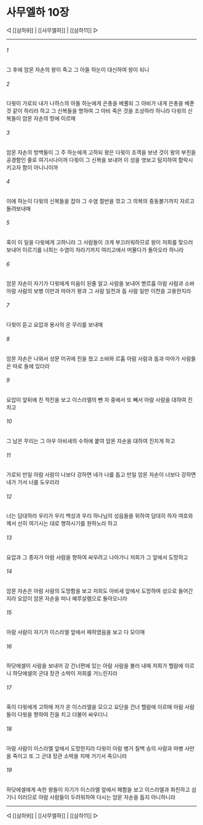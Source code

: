 # 사무엘하 10장

◁ [[삼하9]] | [[사무엘하]] | [[삼하11]] ▷
***

###### 1
그 후에 암몬 자손의 왕이 죽고 그 아들 하눈이 대신하여 왕이 되니

###### 2
다윗이 가로되 내가 나하스의 아들 하눈에게 은총을 베풀되 그 아비가 내게 은총을 베푼 것 같이 하리라 하고 그 신복들을 명하여 그 아비 죽은 것을 조상하라 하니라 다윗의 신복들이 암몬 자손의 땅에 이르매

###### 3
암몬 자손의 방백들이 그 주 하눈에게 고하되 왕은 다윗이 조객을 보낸 것이 왕의 부친을 공경함인 줄로 여기시나이까 다윗이 그 신복을 보내어 이 성을 엿보고 탐지하여 함락시키고자 함이 아니니이까

###### 4
이에 하눈이 다윗의 신복들을 잡아 그 수염 절반을 깎고 그 의복의 중동볼기까지 자르고 돌려보내매

###### 5
혹이 이 일을 다윗에게 고하니라 그 사람들이 크게 부끄러워하므로 왕이 저희를 맞으러 보내어 이르기를 너희는 수염이 자라기까지 여리고에서 머물다가 돌아오라 하니라

###### 6
암몬 자손이 자기가 다윗에게 미움이 된줄 알고 사람을 보내어 벧르홉 아람 사람과 소바 아람 사람의 보병 이만과 마아가 왕과 그 사람 일천과 돕 사람 일만 이천을 고용한지라

###### 7
다윗이 듣고 요압과 용사의 온 무리를 보내매

###### 8
암몬 자손은 나와서 성문 어귀에 진을 쳤고 소바와 르홉 아람 사람과 돕과 마아가 사람들은 따로 들에 있더라

###### 9
요압이 앞뒤에 친 적진을 보고 이스라엘의 뺀 자 중에서 또 빼서 아람 사람을 대하여 진치고

###### 10
그 남은 무리는 그 아우 아비새의 수하에 붙여 암몬 자손을 대하여 진치게 하고

###### 11
가로되 만일 아람 사람이 나보다 강하면 네가 나를 돕고 만일 암몬 자손이 너보다 강하면 내가 가서 너를 도우리라

###### 12
너는 담대하라 우리가 우리 백성과 우리 하나님의 성읍들을 위하여 담대히 하자 여호와께서 선히 여기시는 대로 행하시기를 원하노라 하고

###### 13
요압과 그 종자가 아람 사람을 향하여 싸우려고 나아가니 저희가 그 앞에서 도망하고

###### 14
암몬 자손은 아람 사람의 도망함을 보고 저희도 아비새 앞에서 도망하여 성으로 들어간지라 요압이 암몬 자손을 떠나 예루살렘으로 돌아오니라

###### 15
아람 사람이 자기가 이스라엘 앞에서 패하였음을 보고 다 모이매

###### 16
하닷에셀이 사람을 보내어 강 건너편에 있는 아람 사람을 불러 내매 저희가 헬람에 이르니 하닷에셀의 군대 장관 소박이 저희를 거느린지라

###### 17
혹이 다윗에게 고하매 저가 온 이스라엘을 모으고 요단을 건너 헬람에 이르매 아람 사람들이 다윗을 향하여 진을 치고 더불어 싸우더니

###### 18
아람 사람이 이스라엘 앞에서 도망한지라 다윗이 아람 병거 칠백 승의 사람과 마병 사만을 죽이고 또 그 군대 장관 소박을 치매 거기서 죽으니라

###### 19
하닷에셀에게 속한 왕들이 자기가 이스라엘 앞에서 패함을 보고 이스라엘과 화친하고 섬기니 이러므로 아람 사람들이 두려워하여 다시는 암몬 자손을 돕지 아니하니라

***
◁ [[삼하9]] | [[사무엘하]] | [[삼하11]] ▷